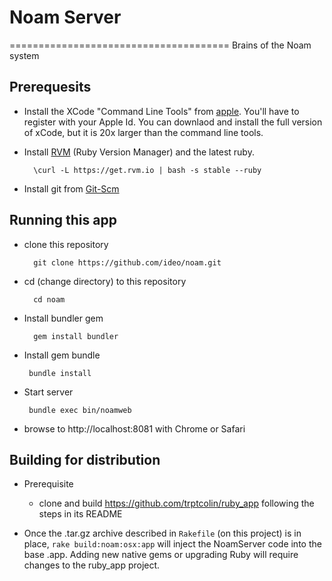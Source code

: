 # Noam Server
======================================
Brains of the Noam system

## Prerequesits

* Install the XCode "Command Line Tools" from [apple](https://developer.apple.com/downloads/index.action).
  You'll have to register with your Apple Id.  You can downlaod and install the full version of xCode, but
  it is 20x larger than the command line tools.

* Install [RVM](https://rvm.io/) (Ruby Version Manager) and the latest ruby.

        \curl -L https://get.rvm.io | bash -s stable --ruby

* Install git from [Git-Scm](http://git-scm.com/downloads)

## Running this app

* clone this repository

        git clone https://github.com/ideo/noam.git

* cd (change directory) to this repository

        cd noam

* Install bundler gem

        gem install bundler

*  Install gem bundle

        bundle install

*  Start server

        bundle exec bin/noamweb

* browse to http://localhost:8081 with Chrome or Safari

## Building for distribution

* Prerequisite
  - clone and build https://github.com/trptcolin/ruby_app following the steps in its README

* Once the .tar.gz archive described in `Rakefile` (on this project) is in
  place, `rake build:noam:osx:app` will inject the NoamServer code into the
  base .app. Adding new native gems or upgrading Ruby will require changes to
  the ruby_app project.

